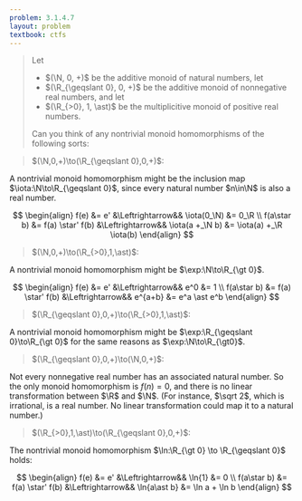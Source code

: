 ```yaml
---
problem: 3.1.4.7 
layout: problem
textbook: ctfs
---
```


> Let 
>  - $(\N, 0, +)$ be the additive monoid of natural numbers, let
>  - $(\R_{\geqslant 0}, 0, +)$ be the additive monoid of
>    nonnegative real numbers, and let 
>  - $(\R_{>0}, 1, \ast)$ be the multiplicitive monoid of
>    positive real numbers. 
> 
> Can you think of any nontrivial monoid homomorphisms of the following sorts:

> $(\N,0,+)\to(\R_{\geqslant 0},0,+)$:

A nontrivial monoid homomorphism might be the inclusion map
$\iota:\N\to\R_{\geqslant 0}$, since every natural number $n\in\N$ is also a real
number. 

$$
\begin{align}
           f(e) &= e'               &\Leftrightarrow&&
    \iota(0_\N) &= 0_\R \\
    f(a\star b) &= f(a) \star' f(b) &\Leftrightarrow&&
\iota(a +_\N b) &= \iota(a) +_\R \iota(b)
\end{align}
$$

> $(\N,0,+)\to(\R_{>0},1,\ast)$:

A nontrivial monoid homomorphism might be $\exp:\N\to\R_{\gt 0}$. 

$$
\begin{align}
       f(e) &= e'               &\Leftrightarrow&&
        e^0 &= 1 \\
f(a\star b) &= f(a) \star' f(b) &\Leftrightarrow&&
    e^{a+b} &= e^a \ast e^b 
\end{align}
$$

>  $(\R_{\geqslant 0},0,+)\to(\R_{>0},1,\ast)$:

A nontrivial monoid homomorphism might be $\exp:\R_{\geqslant 0}\to\R_{\gt 0}$ for
the same reasons as $\exp:\N\to\R_{\gt0}$.

>  $(\R_{\geqslant 0},0,+)\to(\N,0,+)$:

Not every nonnegative real number has an associated natural number. So the only
monoid homomorphism is $f(n) = 0$, and there is no linear transformation between
$\R$ and $\N$. (For instance, $\sqrt 2$, which is irrational, is a real number.
No linear transformation could map it to a natural number.)

>  $(\R_{>0},1,\ast)\to(\R_{\geqslant 0},0,+)$:

The nontrivial monoid homomorphism $\ln:\R_{\gt 0} \to \R_{\geqslant 0}$ holds:

$$
\begin{align}
        f(e) &= e'               &\Leftrightarrow&&
      \ln{1} &= 0 \\
 f(a\star b) &= f(a) \star' f(b) &\Leftrightarrow&&
\ln{a\ast b} &= \ln a + \ln b
\end{align}
$$
